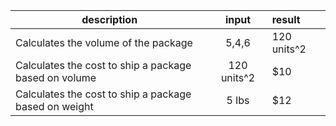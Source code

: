 |description|input|result|
|----------|:--------:|:--------|
|Calculates the volume of the package|5,4,6|120 units^2|
|Calculates the cost to ship a package based on volume|120 units^2|$10|
|Calculates the cost to ship a package based on weight|5 lbs|$12|
